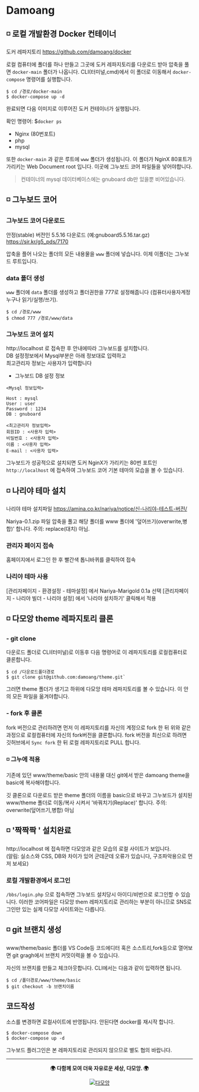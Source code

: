 # Damoang


## ◽ 로컬 개발환경 Docker 컨테이너
도커 레파지토리 https://github.com/damoang/docker

로컬 컴퓨터에 폴더를 하나 만들고 그곳에 도커 레파지토리를 다운로드 받아 압축을 풀면 `docker-main` 폴더가 나옵니다. CLI(터미널,cmd)에서 이 폴더로 이동해서 `docker-compose` 명령어를 실행합니다.   

```
$ cd /경로/docker-main
$ docker-compose up -d
```
완료되면 다음 이미지로 이루어진 도커 컨테이너가 실행됩니다. 

확인 명령어: $`docker ps`
 * Nginx (80번포트)
 * php
 * mysql 
 
 또한 `docker-main` 과 같은 루트에 `www` 폴더가 생성됩니다. 이 폴더가 NginX 80포트가 가리키는 Web Document root 입니다. 이곳에 그누보드 코어 파일들을 넣어야합니다.

 > 컨테이너의 mysql 데이터베이스에는 gnuboard db만 있을뿐 비어있습니다. 


## ◽ 그누보드 코어 
### 그누보드 코어 다운로드 
안정(stable) 버전인 5.5.16 다운로드 (예:gnuboard5.5.16.tar.gz) https://sir.kr/g5_pds/7170

압축을 플어 나오는 폴더의 모든 내용물을  `www` 폴더에 넣습니다. 이제 이폴더는 그누보드 루트입니다.

### data 폴더 생성
`www` 폴더에 `data` 폴더를 생성하고 폴더권한을 777로 설정해줍니다 (컴퓨터사용자계정 누구나 읽기/실행/쓰기).
~~~
$ cd /경로/www
$ chmod 777 /경로/www/data
~~~


### 그누보드 코어 설치
http://localhost 로 접속한 후 안내에따라 그누보드를 설치합니다.  
DB 설정정보에서 Mysql부분은 아래 정보대로 입력하고  
최고관리자 정보는 사용자가 입력합니다  

* 그누보드 DB 설정 정보
```
<Mysql 정보입력>

Host : mysql
User : user 
Password : 1234
DB : gnuboard

<최고관리자 정보입력>
회원ID : <사용자 입력>
비밀번호 : <사용자 입력>
이름 : <사용자 입력>
E-mail : <사용자 입력>
```
그누보드가 성공적으로 설치되면 도커 NginX가 가리키는 80번 포트인 `http://localhost` 에 접속하여 그누보드 코어 기본 테마의 모습을 볼 수 있습니다.

## ◽ 나리야 테마 설치
나리야 테마 설치파일 https://amina.co.kr/nariya/notice/신-나리야-테스트-버전/

Nariya-0.1.zip 파일 압축을 풀고 해당 폴더를 www 폴더에 '덮어쓰기(overwrite,병합)' 합니다. 주의: replace(대치) 아님.

### 관리자 페이지 접속
홈페이지에서 로그인 한 후 빨간색 톱니바퀴를 클릭하여 접속

### 나리야 테마 사용
[관리자페이지 - 환경설정 - 테마설정] 에서 Nariya-Marigold 0.1a 선택
[관리자페이지 - 나리야 빌더 - 나리야 설정] 에서 '나리야 설치하기' 클릭해서 적용

## ◽ 다모앙 theme 레파지토리 클론

### - git clone
다운로드 폴더로 CLI(터미널)로 이동후 다음 명령어로 이 레파지토리를 로컬컴퓨터로 클론합니다.
~~~
$ cd /다운로드폴더경로
$ git clone git@github.com:damoang/theme.git`
~~~

그러면 theme 폴더가 생기고 하위에 다모앙 테마 레파지토리를 볼 수 있습니다. 이 안의 모든 파일을 옮겨야합니다.

### - fork 후 클론
fork 버전으로 관리하려면 먼저 이 레파지토리를 자신의 계정으로 fork 한 뒤 위와 같은 과정으로 로컬컴퓨터에 자신의 fork버전을 클론합니다. fork 버전을 최신으로 하려면 깃허브에서 `Sync fork` 한 뒤 로컬 레파지토리로 PULL 합니다.

### ◽ 그누에 적용
기존에 있던 www/theme/basic 안의 내용물 대신 git에서 받은 damoang theme을 basic에 복사해야합니다.

깃 클론으로 다운로드 받은 theme 폴더의 이름을 basic으로 바꾸고 그누보드가 설치된 www/theme 폴더로 이동/복사 시켜서 '바꿔치기(Replace)' 합니다. 주의: overwrite(덮어쓰기,병합) 아님


## ◽ '짝짝짝 ' 설치완료   
http://localhost 에 접속하면 다모앙과 같은 모습의 로컬 사이트가 보입니다.  
(알림: 실소스와 CSS, DB와 차이가 있어 군데군데 오류가 있습니다, 구조파악용으로 먼저 보세요)  

### 로컬 개발환경에서 로그인
`/bbs/login.php` 으로 접속하면 그누보드 설치당시 아이디/비번으로 로그인할 수 있습니다. 이러한 코어파일은 다모앙 them 레파지토리로 관리하는 부분이 아니므로 SNS로그인만 있는 실제 다모앙 사이트와는 다릅니다.

## ◽ git 브랜치 생성
www/theme/basic 폴더를 VS Code등 코드에디터 혹은 소스트리,fork등으로 열어보면 git gragh에서 브랜치 커밋이력을 볼 수 있습니다.

자신의 브랜치를 만들고 체크아웃합니다. CLI에서는 다음과 같이 입력하면 됩니다.
~~~
$ cd /폴더경로/www/theme/basic
$ git checkout -b 브랜치이름
~~~

## 코드작성
소스를 변경하면 로컬사이트에 반영됩니다.
안된다면 docker를 재시작 합니다.   
~~~
$ docker-compose down
$ docker-compose up -d
~~~

그누보드 플러그인은 본 레파지토리로 관리되지 않으므로 별도 협의 바랍니다.


---
<div align="center">

**🌍 다함께 모여 더욱 자유로운 세상, 다모앙. 🌍**

[![다모앙](https://damoang.net/data/editor/e78d4-66186ae0f41da-a579e74862c224c711dc921378a296e4599f957e.jpg)](https://damoang.net)


</div>